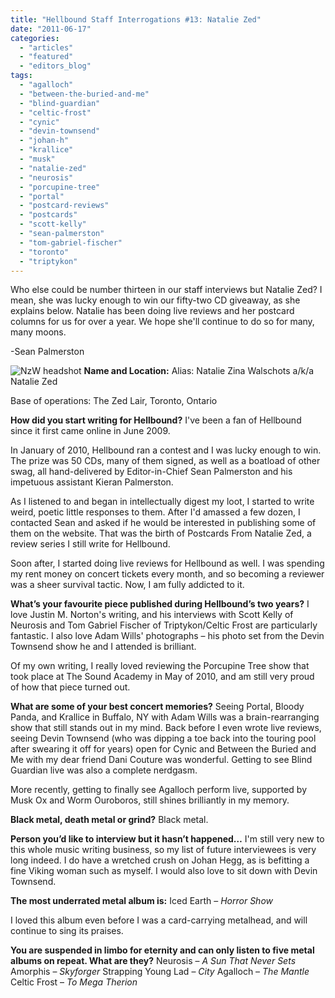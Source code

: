 ```yaml
---
title: "Hellbound Staff Interrogations #13: Natalie Zed"
date: "2011-06-17"
categories: 
  - "articles"
  - "featured"
  - "editors_blog"
tags: 
  - "agalloch"
  - "between-the-buried-and-me"
  - "blind-guardian"
  - "celtic-frost"
  - "cynic"
  - "devin-townsend"
  - "johan-h"
  - "krallice"
  - "musk"
  - "natalie-zed"
  - "neurosis"
  - "porcupine-tree"
  - "portal"
  - "postcard-reviews"
  - "postcards"
  - "scott-kelly"
  - "sean-palmerston"
  - "tom-gabriel-fischer"
  - "toronto"
  - "triptykon"
---
```


Who else could be number thirteen in our staff interviews but Natalie Zed? I mean, she was lucky enough to win our fifty-two CD giveaway, as she explains below. Natalie has been doing live reviews and her postcard columns for us for over a year. We hope she'll continue to do so for many, many moons.

\-Sean Palmerston

![](http://www.hellbound.ca/wp-content/uploads/2011/06/NzW-headshot-290x281.jpg "NzW headshot") **Name and Location:** Alias: Natalie Zina Walschots a/k/a Natalie Zed

Base of operations: The Zed Lair, Toronto, Ontario

**How did you start writing for Hellbound?** I've been a fan of Hellbound since it first came online in June 2009.

In January of 2010, Hellbound ran a contest and I was lucky enough to win. The prize was 50 CDs, many of them signed, as well as a boatload of other swag, all hand-delivered by Editor-in-Chief Sean Palmerston and his impetuous assistant Kieran Palmerston.

As I listened to and began in intellectually digest my loot, I started to write weird, poetic little responses to them. After I'd amassed a few dozen, I contacted Sean and asked if he would be interested in publishing some of them on the website. That was the birth of Postcards From Natalie Zed, a review series I still write for Hellbound.

Soon after, I started doing live reviews for Hellbound as well. I was spending my rent money on concert tickets every month, and so becoming a reviewer was a sheer survival tactic. Now, I am fully addicted to it.

**What’s your favourite piece published during Hellbound’s two years?** I love Justin M. Norton's writing, and his interviews with Scott Kelly of Neurosis and Tom Gabriel Fischer of Triptykon/Celtic Frost are particularly fantastic. I also love Adam Wills' photographs – his photo set from the Devin Townsend show he and I attended is brilliant.

Of my own writing, I really loved reviewing the Porcupine Tree show that took place at The Sound Academy in May of 2010, and am still very proud of how that piece turned out.

**What are some of your best concert memories?** Seeing Portal, Bloody Panda, and Krallice in Buffalo, NY with Adam Wills was a brain-rearranging show that still stands out in my mind. Back before I even wrote live reviews, seeing Devin Townsend (who was dipping a toe back into the touring pool after swearing it off for years) open for Cynic and Between the Buried and Me with my dear friend Dani Couture was wonderful. Getting to see Blind Guardian live was also a complete nerdgasm.

More recently, getting to finally see Agalloch perform live, supported by Musk Ox and Worm Ouroboros, still shines brilliantly in my memory.

**Black metal, death metal or grind?** Black metal.

**Person you’d like to interview but it hasn’t happened…** I'm still very new to this whole music writing business, so my list of future interviewees is very long indeed. I do have a wretched crush on Johan Hegg, as is befitting a fine Viking woman such as myself. I would also love to sit down with Devin Townsend.

**The most underrated metal album is:** Iced Earth – _Horror Show_

I loved this album even before I was a card-carrying metalhead, and will continue to sing its praises.

**You are suspended in limbo for eternity and can only listen to five metal albums on repeat. What are they?** Neurosis – _A Sun That Never Sets_ Amorphis – _Skyforger_ Strapping Young Lad – _City_ Agalloch – _The Mantle_ Celtic Frost – _To Mega Therion_
